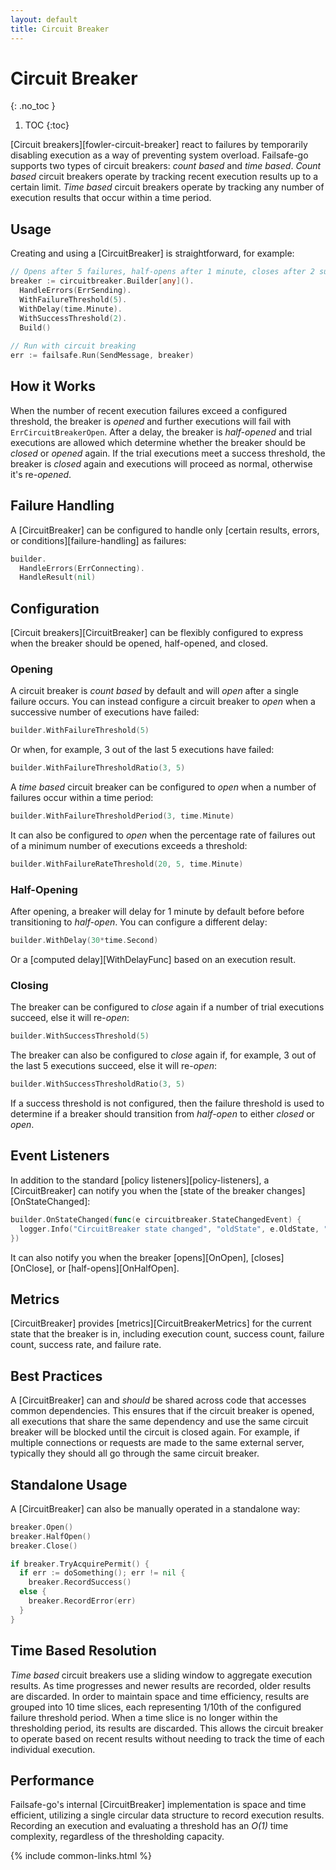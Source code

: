 ```yaml
---
layout: default
title: Circuit Breaker
---
```


# Circuit Breaker
{: .no_toc }

1. TOC
{:toc}

[Circuit breakers][fowler-circuit-breaker] react to failures by temporarily disabling execution as a way of preventing system overload. Failsafe-go supports two types of circuit breakers: *count based* and *time based*. *Count based* circuit breakers operate by tracking recent execution results up to a certain limit. *Time based* circuit breakers operate by tracking any number of execution results that occur within a time period.

## Usage

Creating and using a [CircuitBreaker] is straightforward, for example:

```go
// Opens after 5 failures, half-opens after 1 minute, closes after 2 successes
breaker := circuitbreaker.Builder[any]().
  HandleErrors(ErrSending).
  WithFailureThreshold(5).
  WithDelay(time.Minute).
  WithSuccessThreshold(2).
  Build()
  
// Run with circuit breaking
err := failsafe.Run(SendMessage, breaker)
```

## How it Works

When the number of recent execution failures exceed a configured threshold, the breaker is *opened* and further executions will fail with `ErrCircuitBreakerOpen`. After a delay, the breaker is *half-opened* and trial executions are allowed which determine whether the breaker should be *closed* or *opened* again. If the trial executions meet a success threshold, the breaker is *closed* again and executions will proceed as normal, otherwise it's re-*opened*.

## Failure Handling

A [CircuitBreaker] can be configured to handle only [certain results, errors, or conditions][failure-handling] as failures:

```go
builder.
  HandleErrors(ErrConnecting).
  HandleResult(nil)
```

## Configuration

[Circuit breakers][CircuitBreaker] can be flexibly configured to express when the breaker should be opened, half-opened, and closed.

### Opening

A circuit breaker is *count based* by default and will *open* after a single failure occurs. You can instead configure a circuit breaker to *open* when a successive number of executions have failed:

```go
builder.WithFailureThreshold(5)
```

Or when, for example, 3 out of the last 5 executions have failed:

```go
builder.WithFailureThresholdRatio(3, 5)
```

A *time based* circuit breaker can be configured to *open* when a number of failures occur within a time period:

```go
builder.WithFailureThresholdPeriod(3, time.Minute)
```

It can also be configured to *open* when the percentage rate of failures out of a minimum number of executions exceeds a threshold:

```go
builder.WithFailureRateThreshold(20, 5, time.Minute)
```

### Half-Opening

After opening, a breaker will delay for 1 minute by default before before transitioning to *half-open*. You can configure a different delay:

```go
builder.WithDelay(30*time.Second)
```

Or a [computed delay][WithDelayFunc] based on an execution result.

### Closing

The breaker can be configured to *close* again if a number of trial executions succeed, else it will re-*open*:

```go
builder.WithSuccessThreshold(5)
```

The breaker can also be configured to *close* again if, for example, 3 out of the last 5 executions succeed, else it will re-*open*:

```go
builder.WithSuccessThresholdRatio(3, 5)
```

If a success threshold is not configured, then the failure threshold is used to determine if a breaker should transition from *half-open* to either *closed* or *open*.

## Event Listeners

In addition to the standard [policy listeners][policy-listeners], a [CircuitBreaker] can notify you when the [state of the breaker changes][OnStateChanged]:

```go
builder.OnStateChanged(func(e circuitbreaker.StateChangedEvent) {
  logger.Info("CircuitBreaker state changed", "oldState", e.OldState, "newState", e.NewState)
})
```

It can also notify you when the breaker [opens][OnOpen], [closes][OnClose], or [half-opens][OnHalfOpen].

## Metrics

[CircuitBreaker] provides [metrics][CircuitBreakerMetrics] for the current state that the breaker is in, including execution count, success count, failure count, success rate, and failure rate. 

## Best Practices

A [CircuitBreaker] can and *should* be shared across code that accesses common dependencies. This ensures that if the circuit breaker is opened, all executions that share the same dependency and use the same circuit breaker will be blocked until the circuit is closed again. For example, if multiple connections or requests are made to the same external server, typically they should all go through the same circuit breaker.

## Standalone Usage

A [CircuitBreaker] can also be manually operated in a standalone way:

```go
breaker.Open()
breaker.HalfOpen()
breaker.Close()

if breaker.TryAcquirePermit() {
  if err := doSomething(); err != nil {
    breaker.RecordSuccess()
  else {
    breaker.RecordError(err)
  }
}
```

## Time Based Resolution

*Time based* circuit breakers use a sliding window to aggregate execution results. As time progresses and newer results are recorded, older results are discarded. In order to maintain space and time efficiency, results are grouped into 10 time slices, each representing 1/10th of the configured failure threshold period. When a time slice is no longer within the thresholding period, its results are discarded. This allows the circuit breaker to operate based on recent results without needing to track the time of each individual execution.

## Performance

Failsafe-go's internal [CircuitBreaker] implementation is space and time efficient, utilizing a single circular data structure to record execution results. Recording an execution and evaluating a threshold has an _O(1)_ time complexity, regardless of the thresholding capacity.

{% include common-links.html %}